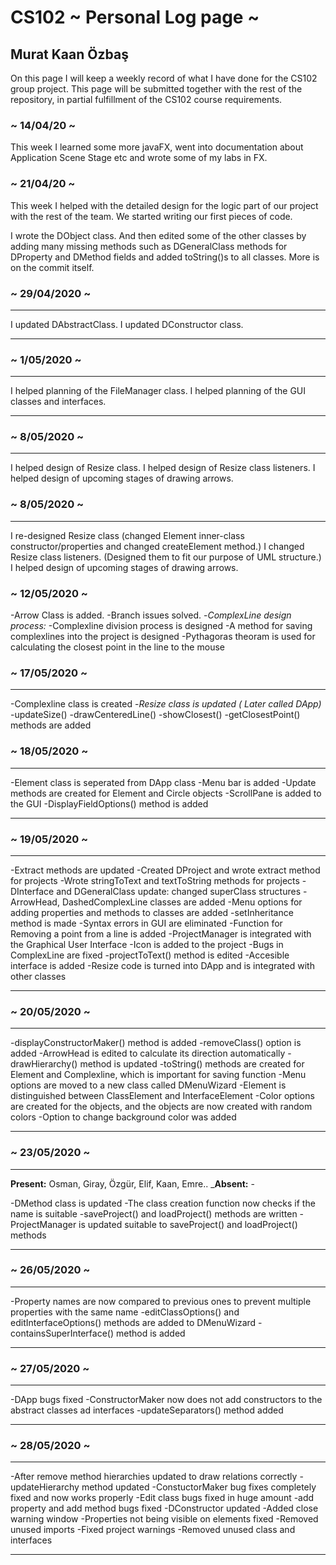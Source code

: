 # CS102 ~ Personal Log page ~

## Murat Kaan Özbaş


On this page I will keep a weekly record of what I have done for the CS102 group project. This page will be submitted together with the rest of the repository, in partial fulfillment of the CS102 course requirements.

### ~ 14/04/20 ~
This week I learned some more javaFX, went into documentation about Application Scene Stage etc and wrote some of my labs in FX. 

### ~ 21/04/20 ~
This week I helped with the detailed design for the logic part of our project with the rest of the team. We started writing our first pieces of code.

I wrote the DObject class. And then edited some of the other classes by adding many missing methods such as DGeneralClass methods for DProperty and DMethod fields and added toString()s to all classes. More is on the commit itself.

### ~ 29/04/2020 ~
****

I updated DAbstractClass.
I updated DConstructor class.

****

###  ~ 1/05/2020 ~
****

I helped planning of the FileManager class.
I helped planning of the GUI classes and interfaces.

****

### ~ 8/05/2020 ~
****

I helped design of Resize class.
I helped design of Resize class listeners.
I helped design of upcoming stages of drawing arrows.

### ~ 8/05/2020 ~
****

I re-designed Resize class (changed Element inner-class constructor/properties and changed createElement method.)
I changed Resize class listeners. (Designed them to fit our purpose of UML structure.)
I helped design of upcoming stages of drawing arrows.

### ~ 12/05/2020 ~

-Arrow Class is added.
-Branch issues solved.
-*ComplexLine design process:*
	-Complexline division process is designed
	-A method for saving complexlines into the project is designed
	-Pythagoras theoram is used for calculating the closest point in the line to the mouse

### ~ 17/05/2020 ~
****
-Complexline class is created
-*Resize class is updated ( Later called DApp)*
	-updateSize() 
	-drawCenteredLine()
	-showClosest()
	-getClosestPoint() methods are added



### ~ 18/05/2020 ~
****

-Element class is seperated from DApp class
-Menu bar is added
-Update methods are created for Element and Circle objects
-ScrollPane is added to the GUI
-DisplayFieldOptions() method is added
****

### ~ 19/05/2020 ~
****

-Extract methods are updated
-Created DProject and wrote extract method for projects
-Wrote stringToText and textToString methods for projects
-DInterface and DGeneralClass update: changed superClass structures
-ArrowHead, DashedComplexLine classes are added
-Menu options for adding properties and methods to classes are added
-setInheritance method is made
-Syntax errors in GUI are eliminated
-Function for Removing a point from a line is added
-ProjectManager is integrated with the Graphical User Interface
-Icon is added to the project
-Bugs in ComplexLine are fixed
-projectToText() method is edited
-Accesible interface is added
-Resize code is turned into DApp and is integrated with other classes

****

### ~ 20/05/2020 ~
****
-displayConstructorMaker() method is added
-removeClass() option is added
-ArrowHead is edited to calculate its direction automatically
-drawHierarchy() method is updated
-toString() methods are created for Element and Complexline, which is important for saving function
-Menu options are moved to a new class called DMenuWizard
-Element is distinguished between ClassElement and InterfaceElement
-Color options are created for the objects, and the objects are now created with random colors
-Option to change background color was added

****

### ~ 23/05/2020 ~
****
**Present:** Osman, Giray, Özgür, Elif, Kaan, Emre..   _**Absent:** -

-DMethod class is updated
-The class creation function now checks if the name is suitable
-saveProject() and loadProject() methods are written
-ProjectManager is updated suitable to saveProject() and loadProject() methods

****

### ~ 26/05/2020 ~
****

-Property names are now compared to previous ones to prevent multiple properties with the same name 
-editClassOptions() and editInterfaceOptions() methods are added to DMenuWizard
-containsSuperInterface() method is added
****

### ~ 27/05/2020 ~
****

-DApp bugs fixed
-ConstructorMaker now does not add constructors to the abstract classes ad interfaces
-updateSeparators() method added
****

### ~ 28/05/2020 ~
****

-After remove method hierarchies updated to draw relations correctly
-updateHierarchy method updated
-ConstuctorMaker bug fixes completely fixed and now works properly 
-Edit class bugs fixed in huge amount
-add property and add method bugs fixed
-DConstructor updated
-Added close warning window
-Properties not being visible on elements fixed
-Removed unused imports
-Fixed project warnings
-Removed unused class and interfaces
****